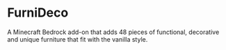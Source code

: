 # FurniDeco

A Minecraft Bedrock add-on that adds 48 pieces of functional, decorative and unique furniture that fit with the vanilla style.
